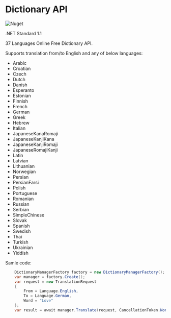 # Dictionary API

![Nuget](https://img.shields.io/nuget/v/Wikiled.Dictionary.svg)

.NET Standard 1.1

37 Languages Online Free Dictionary API.

Supports translation from/to English and any of below languages:

* Arabic
* Croatian
* Czech
* Dutch
* Danish
* Esperanto
* Estonian
* Finnish
* French
* German
* Greek
* Hebrew
* Italian
* JapaneseKanaRomaji
* JapaneseKanjiKana
* JapaneseKanjiRomaji
* JapaneseRomajiKanji
* Latin
* Latvian
* Lithuanian
* Norwegian
* Persian
* PersianFarsi
* Polish
* Portuguese
* Romanian
* Russian
* Serbian
* SimpleChinese
* Slovak
* Spanish
* Swedish
* Thai
* Turkish
* Ukrainian
* Yiddish


Samle code:
```C#
	DictionaryManagerFactory factory = new DictionaryManagerFactory();	
	var manager = factory.Create();
	var request = new TranslationRequest
	{
		From = Language.English,
		To = Language.German,
		Word = "Love"
	};
	var result = await manager.Translate(request, CancellationToken.None);		
```
